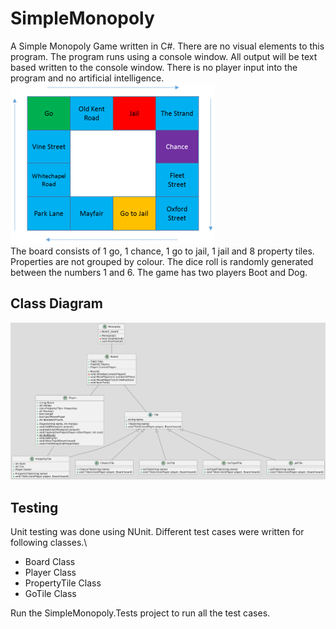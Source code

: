 # SimpleMonopoly

A Simple Monopoly Game written in C#. There are no visual elements to this program. 
The program runs using a console window. All output will be text based written to the console window. 
There is no player input into the program and no artificial intelligence.\
![img.png](Images/Simple%20Monopoly%20Board.png)\
The board consists of 1 go, 1 chance, 1 go to jail, 1 jail and 8 property tiles. 
Properties are not grouped by colour. The dice roll is randomly generated between the numbers 1 and 6.
The game has two players Boot and Dog.

## Class Diagram
![Class Diagram](Images/Class%20Diagram.png)

## Testing

Unit testing was done using NUnit. Different test cases were written for following classes.\
- Board Class
- Player Class
- PropertyTile Class
- GoTile Class

Run the SimpleMonopoly.Tests project to run all the test cases. 

